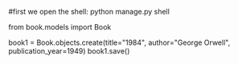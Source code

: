 #first we open the shell: python manage.py shell

from book.models import Book

book1 = Book.objects.create(title="1984", author="George Orwell", publication_year=1949)
book1.save()

